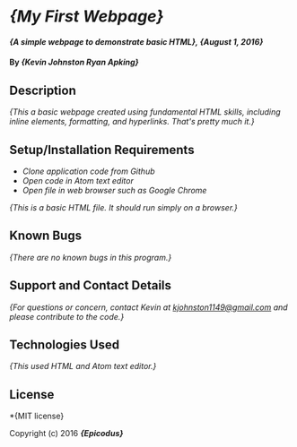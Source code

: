 # _{My First Webpage}_

#### _{A simple webpage to demonstrate basic HTML}, {August 1, 2016}_

#### By _**{Kevin Johnston Ryan Apking}**_

## Description

_{This a basic webpage created using fundamental HTML skills, including inline elements, formatting, and hyperlinks.  That's pretty much it.}_

## Setup/Installation Requirements

* _Clone application code from Github_
* _Open code in Atom text editor_
* _Open file in web browser such as Google Chrome_

_{This is a basic HTML file.  It should run simply on a browser.}_

## Known Bugs

 _{There are no known bugs in this program.}_

## Support and Contact Details

_{For questions or concern, contact Kevin at kjohnston1149@gmail.com and please contribute to the code.}_

## Technologies Used

_{This used HTML and Atom text editor.}_

## License

*{MIT license}

Copyright (c) 2016 **_{Epicodus}_**

